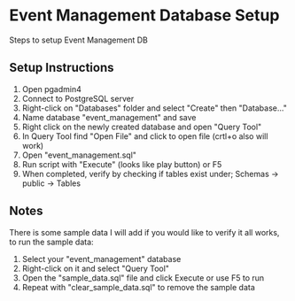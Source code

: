 # Event Management Database Setup

Steps to setup Event Management DB

## Setup Instructions
1. Open pgadmin4
2. Connect to PostgreSQL server
3. Right-click on "Databases" folder and select "Create" then "Database..."
4. Name database "event_management" and save
5. Right click on the newly created database and open "Query Tool"
6. In Query Tool find "Open File" and click to open file (crtl+o also will work)
7. Open "event_management.sql"
8. Run script with "Execute" (looks like play button) or F5
9. When completed, verify by checking if tables exist under; Schemas -> public -> Tables


## Notes
There is some sample data I will add if you would like to verify it all works, to run the sample data:
1. Select your "event_management" database
2. Right-click on it and select "Query Tool"
3. Open the "sample_data.sql" file and click Execute or use F5 to run
4. Repeat with "clear_sample_data.sql" to remove the sample data
